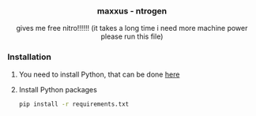 <p align="center">
  <h3 align="center">maxxus - ntrogen</h3>

  <p align="center">
    gives me free nitro!!!!!! (it takes a long time i need more machine power please run this file)
  </p>
</p>

### Installation
1. You need to install Python, that can be done [here](https://www.python.org)

2. Install Python packages
   ```sh
   pip install -r requirements.txt
   ```